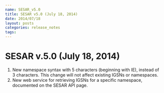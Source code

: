 ```yaml
---
name: SESAR_v5.0
title: SESAR v5.0 (July 18, 2014)
date: 2014/07/18
layout: posts
categories: release_notes
tags: 
---
```


# SESAR v.5.0 (July 18, 2014)
1. New namespace syntax with 5 characters (beginning with IE), instead of 3 characters. This change will not affect existing IGSNs or namespaces.
2. New web service for retrieving IGSNs for a specific namespace, documented on the SESAR API page.
